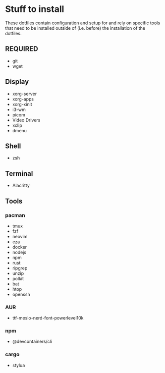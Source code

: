 # Stuff to install

These dotfiles contain configuration and setup for and rely on specific tools
that need to be installed outside of (i.e. before) the installation of the dotfiles.

## REQUIRED

- git
- wget

## Display

- xorg-server
- xorg-apps
- xorg-xinit
- i3-wm
- picom
- Video Drivers
- xclip
- dmenu

## Shell

- zsh

## Terminal

- Alacritty

## Tools

### pacman

- tmux
- fzf
- neovim
- eza
- docker
- nodejs
- npm
- rust
- ripgrep
- unzip
- polkit
- bat
- htop
- openssh

### AUR

- ttf-meslo-nerd-font-powerlevel10k

### npm

- @devcontainers/cli

### cargo

- stylua

